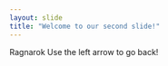 ```yaml
---
layout: slide
title: "Welcome to our second slide!"
---
```

Ragnarok
Use the left arrow to go back!
